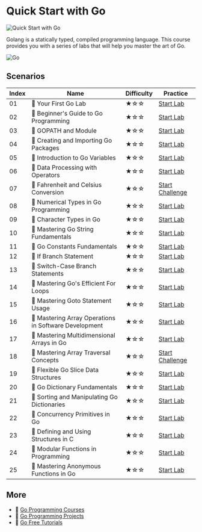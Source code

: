 # Quick Start with Go

![Quick Start with Go](https://cover-creator.appbot.io/quick-start-with-go.png)

Golang is a statically typed, compiled programming language. This course provides you with a series of labs that will help you master the art of Go.

![Go](https://img.shields.io/badge/Go-whitesmoke?style=for-the-badge&logo=go)


## Scenarios

|   Index | Name                                                 | Difficulty   | Practice                                                                   |
|---------|------------------------------------------------------|--------------|----------------------------------------------------------------------------|
|      01 | 📖 Your First Go Lab                                  | ★☆☆          | <a target='_blank' href='https://labex.io/labs/92714'>Start Lab</a>        |
|      02 | 📖 Beginner's Guide to Go Programming                 | ★☆☆          | <a target='_blank' href='https://labex.io/labs/149062'>Start Lab</a>       |
|      03 | 📖 GOPATH and Module                                  | ★☆☆          | <a target='_blank' href='https://labex.io/labs/149063'>Start Lab</a>       |
|      04 | 📖 Creating and Importing Go Packages                 | ★☆☆          | <a target='_blank' href='https://labex.io/labs/149064'>Start Lab</a>       |
|      05 | 📖 Introduction to Go Variables                       | ★☆☆          | <a target='_blank' href='https://labex.io/labs/149065'>Start Lab</a>       |
|      06 | 📖 Data Processing with Operators                     | ★☆☆          | <a target='_blank' href='https://labex.io/labs/149066'>Start Lab</a>       |
|      07 | 🎯 Fahrenheit and Celsius Conversion                  | ★☆☆          | <a target='_blank' href='https://labex.io/labs/149060'>Start Challenge</a> |
|      08 | 📖 Numerical Types in Go Programming                  | ★☆☆          | <a target='_blank' href='https://labex.io/labs/149067'>Start Lab</a>       |
|      09 | 📖 Character Types in Go                              | ★☆☆          | <a target='_blank' href='https://labex.io/labs/149068'>Start Lab</a>       |
|      10 | 📖 Mastering Go String Fundamentals                   | ★☆☆          | <a target='_blank' href='https://labex.io/labs/149069'>Start Lab</a>       |
|      11 | 📖 Go Constants Fundamentals                          | ★☆☆          | <a target='_blank' href='https://labex.io/labs/149070'>Start Lab</a>       |
|      12 | 📖 If Branch Statement                                | ★☆☆          | <a target='_blank' href='https://labex.io/labs/149071'>Start Lab</a>       |
|      13 | 📖 Switch-Case Branch Statements                      | ★☆☆          | <a target='_blank' href='https://labex.io/labs/149072'>Start Lab</a>       |
|      14 | 📖 Mastering Go's Efficient For Loops                 | ★☆☆          | <a target='_blank' href='https://labex.io/labs/149073'>Start Lab</a>       |
|      15 | 📖 Mastering Goto Statement Usage                     | ★☆☆          | <a target='_blank' href='https://labex.io/labs/149074'>Start Lab</a>       |
|      16 | 📖 Mastering Array Operations in Software Development | ★☆☆          | <a target='_blank' href='https://labex.io/labs/149075'>Start Lab</a>       |
|      17 | 📖 Mastering Multidimensional Arrays in Go            | ★☆☆          | <a target='_blank' href='https://labex.io/labs/149076'>Start Lab</a>       |
|      18 | 🎯 Mastering Array Traversal Concepts                 | ★☆☆          | <a target='_blank' href='https://labex.io/labs/149061'>Start Challenge</a> |
|      19 | 📖 Flexible Go Slice Data Structures                  | ★☆☆          | <a target='_blank' href='https://labex.io/labs/149077'>Start Lab</a>       |
|      20 | 📖 Go Dictionary Fundamentals                         | ★☆☆          | <a target='_blank' href='https://labex.io/labs/149080'>Start Lab</a>       |
|      21 | 📖 Sorting and Manipulating Go Dictionaries           | ★☆☆          | <a target='_blank' href='https://labex.io/labs/149095'>Start Lab</a>       |
|      22 | 📖 Concurrency Primitives in Go                       | ★☆☆          | <a target='_blank' href='https://labex.io/labs/149096'>Start Lab</a>       |
|      23 | 📖 Defining and Using Structures in C                 | ★☆☆          | <a target='_blank' href='https://labex.io/labs/149097'>Start Lab</a>       |
|      24 | 📖 Modular Functions in Programming                   | ★☆☆          | <a target='_blank' href='https://labex.io/labs/149098'>Start Lab</a>       |
|      25 | 📖 Mastering Anonymous Functions in Go                | ★☆☆          | <a target='_blank' href='https://labex.io/labs/149099'>Start Lab</a>       |

## More

- 🔗 [Go Programming Courses](https://github.com/labex-labs/awesome-programming-courses)
- 🔗 [Go Programming Projects](https://github.com/labex-labs/awesome-programming-projects)
- 🔗 [Go Free Tutorials](https://github.com/labex-labs/go-free-tutorials)

